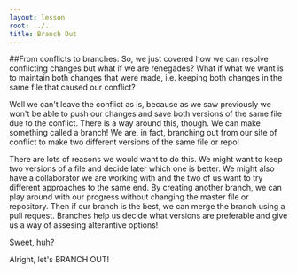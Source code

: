 ```yaml
---
layout: lesson
root: ../..
title: Branch Out
---
```

##From conflicts to branches:
So, we just covered how we can resolve conflicting changes but what if we are renegades? What if what we want is to maintain both changes that were made, i.e. keeping both changes in the same file that caused our conflict?

Well we can't leave the conflict as is, because as we saw previously we won't be able to push our changes and save both versions of the same file due to the conflict. There is a way around this, though. We can make something called a branch! We are, in fact, branching out from our site of conflict to make two different versions of the same file or repo!

There are lots of reasons we would want to do this. We might want to keep two versions of a file and decide later which one is better. We might also have a collaborator we are working with and the two of us want to try different approaches to the same end. By creating another branch, we can play around with our progress without changing the master file or repository. Then if our branch is the best, we can merge the branch using a pull request. Branches help us decide what versions are preferable and give us a way of assesing alterantive options!

Sweet, huh?

Alright, let's BRANCH OUT!

